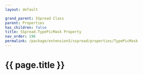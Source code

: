 ```yaml
---
layout: default

grand_parent: SSpread Class
parent: Properties
has_children: false
title: SSpread.TypePicMask Property
nav_order: 196
permalink: /package/extension5/sspread/properties/TypePicMask
---
```

# {{ page.title }}